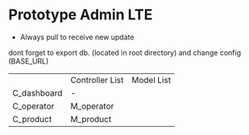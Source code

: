 # Prototype Admin LTE

* Always pull to receive new update

dont forget to export db. (located in root directory) and change config (BASE_URL)

<table>
<th>
    <td>Controller List</td>
    <td>Model List</td>
</th>
<tr>
    <td>C_dashboard</td>
    <td> - </td>
</tr>
<tr>
    <td>C_operator</td>
    <td>M_operator</td>
</tr>
<tr>
    <td>C_product</td>
    <td>M_product</td>
</tr>
